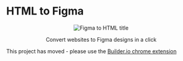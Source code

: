 # HTML to Figma

<p align="center">
  <img alt="Figma to HTML title" src="https://cdn.builder.io/api/v1/image/assets%2FYJIGb4i01jvw0SRdL5Bt%2Feafd8e1b9b904e56bfb21aac5b357820" />
</p>

<p align="center">
  Convert websites to Figma designs in a click
</p>

This project has moved - please use the [Builder.io chrome extension](https://www.builder.io/c/docs/chrome-extension#paste-from-chrome-into-figma)